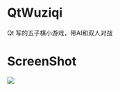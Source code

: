 # QtWuziqi
Qt 写的五子棋小游戏，带AI和双人对战
# ScreenShot
![](https://github.com/tashaxing/QtWuziqi/raw/master/pic/wuziqi.gif)<br/>

